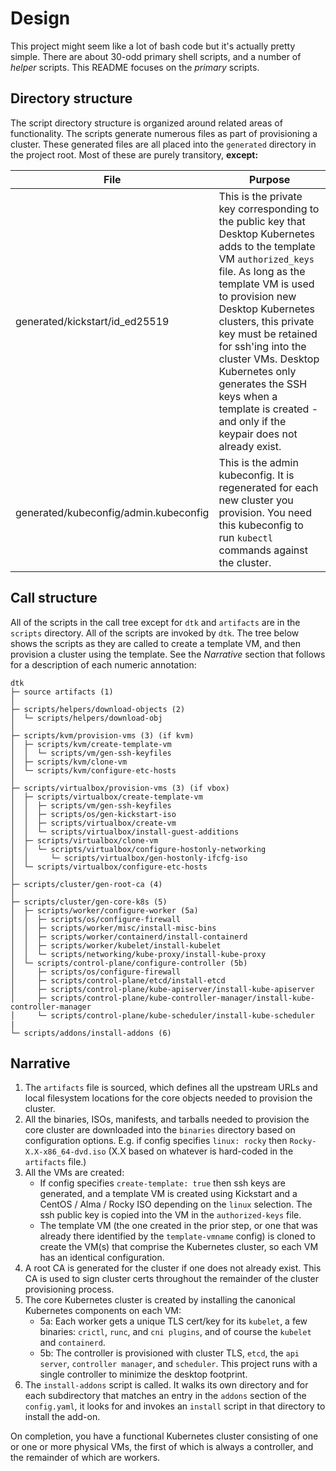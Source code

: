 # Design

This project might seem like a lot of bash code but it's actually pretty simple. There are about 30-odd primary shell scripts, and a number of *helper* scripts. This README focuses on the *primary* scripts.

## Directory structure

The script directory structure is organized around related areas of functionality. The scripts generate numerous files as part of provisioning a cluster. These generated files are all placed into the `generated` directory in the project root. Most of these are purely transitory, **except:**

| File | Purpose |
| ---- | ------- |
| generated/kickstart/id_ed25519 | This is the private key corresponding to the public key that Desktop Kubernetes adds to the template VM `authorized_keys` file. As long as the template VM is used to provision new Desktop Kubernetes clusters, this private key must be retained for ssh'ing into the cluster VMs. Desktop Kubernetes only generates the SSH keys when a template is created - and only if the keypair does not already exist. |
| generated/kubeconfig/admin.kubeconfig | This is the admin kubeconfig. It is regenerated for each new cluster you provision. You need this kubeconfig to run `kubectl` commands against the cluster. |

## Call structure

All of the scripts in the call tree except for `dtk` and `artifacts` are in the `scripts` directory. All of the scripts are invoked by `dtk`. The tree below shows the scripts as they are called to create a template VM, and then provision a cluster using the template. See the _Narrative_ section that follows for a description of each numeric annotation:

```
dtk
├─ source artifacts (1)
│
├─ scripts/helpers/download-objects (2)
│  └─ scripts/helpers/download-obj
│
├─ scripts/kvm/provision-vms (3) (if kvm)
│  ├─ scripts/kvm/create-template-vm
│  │  └─ scripts/vm/gen-ssh-keyfiles
│  ├─ scripts/kvm/clone-vm
│  └─ scripts/kvm/configure-etc-hosts
│
├─ scripts/virtualbox/provision-vms (3) (if vbox)
│  ├─ scripts/virtualbox/create-template-vm
│  │  ├─ scripts/vm/gen-ssh-keyfiles
│  │  ├─ scripts/os/gen-kickstart-iso
│  │  ├─ scripts/virtualbox/create-vm
│  │  └─ scripts/virtualbox/install-guest-additions
│  ├─ scripts/virtualbox/clone-vm
│  │  └─ scripts/virtualbox/configure-hostonly-networking
│  │     └─ scripts/virtualbox/gen-hostonly-ifcfg-iso
│  └─ scripts/virtualbox/configure-etc-hosts
│
├─ scripts/cluster/gen-root-ca (4)
│
├─ scripts/cluster/gen-core-k8s (5)
│  ├─ scripts/worker/configure-worker (5a)
│  │  ├─ scripts/os/configure-firewall
│  │  ├─ scripts/worker/misc/install-misc-bins
│  │  ├─ scripts/worker/containerd/install-containerd
│  │  ├─ scripts/worker/kubelet/install-kubelet
│  │  └─ scripts/networking/kube-proxy/install-kube-proxy
│  └─ scripts/control-plane/configure-controller (5b)
│     ├─ scripts/os/configure-firewall
│     ├─ scripts/control-plane/etcd/install-etcd
│     ├─ scripts/control-plane/kube-apiserver/install-kube-apiserver
│     ├─ scripts/control-plane/kube-controller-manager/install-kube-controller-manager
│     └─ scripts/control-plane/kube-scheduler/install-kube-scheduler
|
└─ scripts/addons/install-addons (6)
```

## Narrative

1. The `artifacts` file is sourced, which defines all the upstream URLs and local filesystem locations for the core objects needed to provision the cluster.
2. All the binaries, ISOs, manifests, and tarballs needed to provision the core cluster are downloaded into the `binaries` directory based on configuration options. E.g. if config specifies `linux: rocky` then `Rocky-X.X-x86_64-dvd.iso` (X.X based on whatever is hard-coded in the `artifacts` file.)
3. All the VMs are created:
    - If config specifies `create-template: true` then ssh keys are generated, and a template VM is created using Kickstart and a CentOS / Alma / Rocky ISO depending on the `linux` selection. The ssh public key is copied into the VM in the `authorized-keys` file.
    - The template VM (the one created in the prior step, or one that was already there identified by the `template-vmname` config) is cloned to create the VM(s) that comprise the Kubernetes cluster, so each VM has an identical configuration.
4. A root CA is generated for the cluster if one does not already exist. This CA is used to sign cluster certs throughout the remainder of the cluster provisioning process.
5. The core Kubernetes cluster is created by installing the canonical Kubernetes components on each VM:
    - 5a: Each worker gets a unique TLS cert/key for its `kubelet`, a few binaries: `crictl`, `runc`, and `cni plugins`, and of course the `kubelet` and `containerd`.
    - 5b: The controller is provisioned with cluster TLS, `etcd`, the `api server`, `controller manager`, and `scheduler`. This project runs with a single controller to minimize the desktop footprint.
6. The `install-addons` script is called. It walks its own directory and for each subdirectory that matches an entry in the `addons` section of the `config.yaml`, it looks for and invokes an `install` script in that directory to install the add-on.

On completion, you have a functional Kubernetes cluster consisting of one or one or more physical VMs, the first of which is always a controller, and the remainder of which are workers.
